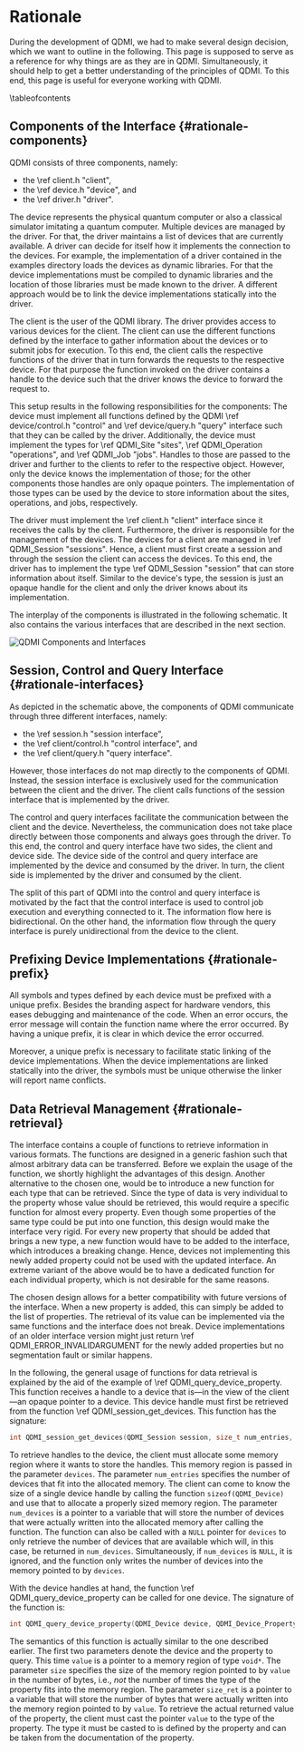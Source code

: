 # Rationale

<!-- IMPORTANT: Keep the line above as the first line. -->
<!-- This file is a static page and included in the ./CMakeLists.txt file. -->

During the development of QDMI, we had to make several design decision, which we want to outline in
the following. This page is supposed to serve as a reference for why things are as they are in QDMI.
Simultaneously, it should help to get a better understanding of the principles of QDMI. To this end,
this page is useful for everyone working with QDMI.

\tableofcontents

## Components of the Interface {#rationale-components}

QDMI consists of three components, namely:

- the \ref client.h "client",
- the \ref device.h "device", and
- the \ref driver.h "driver".

The device represents the physical quantum computer or also a classical simulator imitating a
quantum computer. Multiple devices are managed by the driver. For that, the driver maintains a list
of devices that are currently available. A driver can decide for itself how it implements the
connection to the devices. For example, the implementation of a driver contained in the examples
directory loads the devices as dynamic libraries. For that the device implementations must be
compiled to dynamic libraries and the location of those libraries must be made known to the driver.
A different approach would be to link the device implementations statically into the driver.

The client is the user of the QDMI library. The driver provides access to various devices for the
client. The client can use the different functions defined by the interface to gather information
about the devices or to submit jobs for execution. To this end, the client calls the respective
functions of the driver that in turn forwards the requests to the respective device. For that
purpose the function invoked on the driver contains a handle to the device such that the driver
knows the device to forward the request to.

This setup results in the following responsibilities for the components: The device must implement
all functions defined by the QDMI \ref device/control.h "control" and \ref device/query.h "query"
interface such that they can be called by the driver. Additionally, the device must implement the
types for \ref QDMI_Site "sites", \ref QDMI_Operation "operations", and \ref QDMI_Job "jobs".
Handles to those are passed to the driver and further to the clients to refer to the respective
object. However, only the device knows the implementation of those; for the other components those
handles are only opaque pointers. The implementation of those types can be used by the device to
store information about the sites, operations, and jobs, respectively.

The driver must implement the \ref client.h "client" interface since it receives the calls by the
client. Furthermore, the driver is responsible for the management of the devices. The devices for a
client are managed in \ref QDMI_Session "sessions". Hence, a client must first create a session and
through the session the client can access the devices. To this end, the driver has to implement the
type \ref QDMI_Session "session" that can store information about itself. Similar to the device's
type, the session is just an opaque handle for the client and only the driver knows about its
implementation.

The interplay of the components is illustrated in the following schematic. It also contains the
various interfaces that are described in the next section.

<img class="qdmi-schematic" alt="QDMI Components and Interfaces" src="qdmi_schematic.svg"/>

## Session, Control and Query Interface {#rationale-interfaces}

As depicted in the schematic above, the components of QDMI communicate through three different
interfaces, namely:

- the \ref session.h "session interface",
- the \ref client/control.h "control interface", and
- the \ref client/query.h "query interface".

However, those interfaces do not map directly to the components of QDMI. Instead, the session
interface is exclusively used for the communication between the client and the driver. The client
calls functions of the session interface that is implemented by the driver.

The control and query interfaces facilitate the communication between the client and the device.
Nevertheless, the communication does not take place directly between those components and always
goes through the driver. To this end, the control and query interface have two sides, the client and
device side. The device side of the control and query interface are implemented by the device and
consumed by the driver. In turn, the client side is implemented by the driver and consumed by the
client.

The split of this part of QDMI into the control and query interface is motivated by the fact that
the control interface is used to control job execution and everything connected to it. The
information flow here is bidirectional. On the other hand, the information flow through the query
interface is purely unidirectional from the device to the client.

## Prefixing Device Implementations {#rationale-prefix}

All symbols and types defined by each device must be prefixed with a unique prefix. Besides the
branding aspect for hardware vendors, this eases debugging and maintenance of the code. When an
error occurs, the error message will contain the function name where the error occurred. By having a
unique prefix, it is clear in which device the error occurred.

Moreover, a unique prefix is necessary to facilitate static linking of the device implementations.
When the device implementations are linked statically into the driver, the symbols must be unique
otherwise the linker will report name conflicts.

## Data Retrieval Management {#rationale-retrieval}

The interface contains a couple of functions to retrieve information in various formats. The
functions are designed in a generic fashion such that almost arbitrary data can be transferred.
Before we explain the usage of the function, we shortly highlight the advantages of this design.
Another alternative to the chosen one, would be to introduce a new function for each type that can
be retrieved. Since the type of data is very individual to the property whose value should be
retrieved, this would require a specific function for almost every property. Even though some
properties of the same type could be put into one function, this design would make the interface
very rigid. For every new property that should be added that brings a new type, a new function would
have to be added to the interface, which introduces a breaking change. Hence, devices not
implementing this newly added property could not be used with the updated interface. An extreme
variant of the above would be to have a dedicated function for each individual property, which is
not desirable for the same reasons.

The chosen design allows for a better compatibility with future versions of the interface. When a
new property is added, this can simply be added to the list of properties. The retrieval of its
value can be implemented via the same functions and the interface does not break. Device
implementations of an older interface version might just return \ref QDMI_ERROR_INVALIDARGUMENT for
the newly added properties but no segmentation fault or similar happens.

In the following, the general usage of functions for data retrieval is explained by the aid of the
example of \ref QDMI_query_device_property. This function receives a handle to a device that is—in
the view of the client—an opaque pointer to a device. This device handle must first be retrieved
from the function \ref QDMI_session_get_devices. This function has the signature:

```C
int QDMI_session_get_devices(QDMI_Session session, size_t num_entries, QDMI_Device *devices, size_t *num_devices)
```

To retrieve handles to the device, the client must allocate some memory region where it wants to
store the handles. This memory region is passed in the parameter `devices`. The parameter
`num_entries` specifies the number of devices that fit into the allocated memory. The client can
come to know the size of a single device handle by calling the function `sizeof(QDMI_Device)` and
use that to allocate a properly sized memory region. The parameter `num_devices` is a pointer to a
variable that will store the number of devices that were actually written into the allocated memory
after calling the function. The function can also be called with a `NULL` pointer for `devices` to
only retrieve the number of devices that are available which will, in this case, be returned in
`num_devices`. Simultaneously, if `num_devices` is `NULL`, it is ignored, and the function only
writes the number of devices into the memory pointed to by `devices`.

With the device handles at hand, the function \ref QDMI_query_device_property can be called for one
device. The signature of the function is:

```C
int QDMI_query_device_property(QDMI_Device device, QDMI_Device_Property prop, size_t size, void *value, size_t *size_ret)
```

The semantics of this function is actually similar to the one described earlier. The first two
parameters denote the device and the property to query. This time `value` is a pointer to a memory
region of type `void*`. The parameter `size` specifies the size of the memory region pointed to by
`value` in the number of bytes, i.e., _not_ the number of times the type of the property fits into
the memory region. The parameter `size_ret` is a pointer to a variable that will store the number of
bytes that were actually written into the memory region pointed to by `value`. To retrieve the
actual returned value of the property, the client must cast the pointer `value` to the type of the
property. The type it must be casted to is defined by the property and can be taken from the
documentation of the property.
